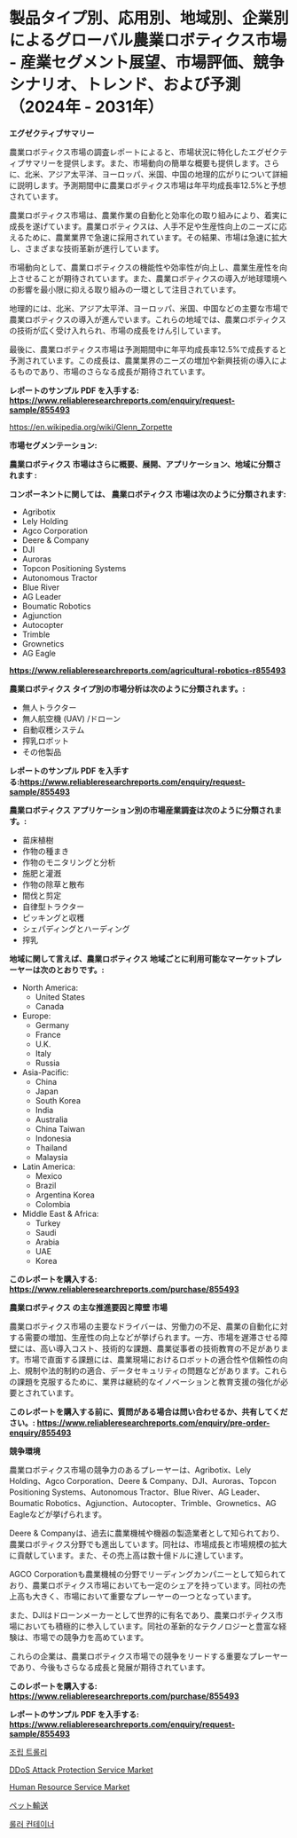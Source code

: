 <p><h1>製品タイプ別、応用別、地域別、企業別によるグローバル農業ロボティクス市場 - 産業セグメント展望、市場評価、競争シナリオ、トレンド、および予測（2024年 - 2031年）</h1></p><p><strong>エグゼクティブサマリー</strong></p>
<p><p>農業ロボティクス市場の調査レポートによると、市場状況に特化したエグゼクティブサマリーを提供します。また、市場動向の簡単な概要も提供します。さらに、北米、アジア太平洋、ヨーロッパ、米国、中国の地理的広がりについて詳細に説明します。予測期間中に農業ロボティクス市場は年平均成長率12.5%と予想されています。</p><p>農業ロボティクス市場は、農業作業の自動化と効率化の取り組みにより、着実に成長を遂げています。農業ロボティクスは、人手不足や生産性向上のニーズに応えるために、農業業界で急速に採用されています。その結果、市場は急速に拡大し、さまざまな技術革新が進行しています。</p><p>市場動向として、農業ロボティクスの機能性や効率性が向上し、農業生産性を向上させることが期待されています。また、農業ロボティクスの導入が地球環境への影響を最小限に抑える取り組みの一環として注目されています。</p><p>地理的には、北米、アジア太平洋、ヨーロッパ、米国、中国などの主要な市場で農業ロボティクスの導入が進んでいます。これらの地域では、農業ロボティクスの技術が広く受け入れられ、市場の成長をけん引しています。</p><p>最後に、農業ロボティクス市場は予測期間中に年平均成長率12.5%で成長すると予測されています。この成長は、農業業界のニーズの増加や新興技術の導入によるものであり、市場のさらなる成長が期待されています。</p></p>
<p><strong>レポートのサンプル PDF を入手する: <a href="https://www.reliableresearchreports.com/enquiry/request-sample/855493">https://www.reliableresearchreports.com/enquiry/request-sample/855493</a></strong></p>
<p><a href="https://en.wikipedia.org/wiki/Glenn_Zorpette">https://en.wikipedia.org/wiki/Glenn_Zorpette</a></p>
<p><strong>市場セグメンテーション:</strong></p>
<p><strong> 農業ロボティクス 市場はさらに概要、展開、アプリケーション、地域に分類されます :</strong></p>
<p><strong>コンポーネントに関しては、 農業ロボティクス 市場は次のように分類されます:</strong></p>
<p><ul><li>Agribotix</li><li>Lely Holding</li><li>Agco Corporation</li><li>Deere & Company</li><li>DJI</li><li>Auroras</li><li>Topcon Positioning Systems</li><li>Autonomous Tractor</li><li>Blue River</li><li>AG Leader</li><li>Boumatic Robotics</li><li>Agjunction</li><li>Autocopter</li><li>Trimble</li><li>Grownetics</li><li>AG Eagle</li></ul></p>
<p><strong><a href="https://www.reliableresearchreports.com/agricultural-robotics-r855493">https://www.reliableresearchreports.com/agricultural-robotics-r855493</a></strong></p>
<p><strong> 農業ロボティクス タイプ別の市場分析は次のように分類されます。:</strong></p>
<p><ul><li>無人トラクター</li><li>無人航空機 (UAV) /ドローン</li><li>自動収穫システム</li><li>搾乳ロボット</li><li>その他製品</li></ul></p>
<p><strong>レポートのサンプル PDF を入手する:<a href="https://www.reliableresearchreports.com/enquiry/request-sample/855493">https://www.reliableresearchreports.com/enquiry/request-sample/855493</a></strong></p>
<p><strong> 農業ロボティクス アプリケーション別の市場産業調査は次のように分類されます。:</strong></p>
<p><ul><li>苗床植樹</li><li>作物の種まき</li><li>作物のモニタリングと分析</li><li>施肥と灌漑</li><li>作物の除草と散布</li><li>間伐と剪定</li><li>自律型トラクター</li><li>ピッキングと収穫</li><li>シェパディングとハーディング</li><li>搾乳</li></ul></p>
<p><strong>地域に関して言えば、農業ロボティクス 地域ごとに利用可能なマーケットプレーヤーは次のとおりです。:</strong></p>
<p><ul>
    <li>
        North America:
        <ul>
            <li>United States</li>
            <li>Canada</li>
        </ul>
    </li>
    <li>
        Europe:
        <ul>
            <li>Germany</li>
            <li>France</li>
            <li>U.K.</li>
            <li>Italy</li>
            <li>Russia</li>
        </ul>
    </li>
    <li>
        Asia-Pacific:
        <ul>
            <li>China</li>
            <li>Japan</li>
            <li>South Korea</li>
            <li>India</li>
            <li>Australia</li>
            <li>China Taiwan</li>
            <li>Indonesia</li>
            <li>Thailand</li>
            <li>Malaysia</li>
        </ul>
    </li>
    <li>
        Latin America:
        <ul>
            <li>Mexico</li>
            <li>Brazil</li>
            <li>Argentina Korea</li>
            <li>Colombia</li>
        </ul>
    </li>
    <li>
        Middle East & Africa:
        <ul>
            <li>Turkey</li>
            <li>Saudi</li>
            <li>Arabia</li>
            <li>UAE</li>
            <li>Korea</li>
        </ul>
    </li>
    </ul></p>
<p><strong>このレポートを購入する: <a href="https://www.reliableresearchreports.com/purchase/855493">https://www.reliableresearchreports.com/purchase/855493</a></strong></p>
<p><strong>農業ロボティクス の主な推進要因と障壁 市場</strong></p>
<p><p>農業ロボティクス市場の主要なドライバーは、労働力の不足、農業の自動化に対する需要の増加、生産性の向上などが挙げられます。一方、市場を遅滞させる障壁には、高い導入コスト、技術的な課題、農業従事者の技術教育の不足があります。市場で直面する課題には、農業現場におけるロボットの適合性や信頼性の向上、規制や法的制約の適合、データセキュリティの問題などがあります。これらの課題を克服するために、業界は継続的なイノベーションと教育支援の強化が必要とされています。</p></p>
<p><strong>このレポートを購入する前に、質問がある場合は問い合わせるか、共有してください。: <a href="https://www.reliableresearchreports.com/enquiry/pre-order-enquiry/855493">https://www.reliableresearchreports.com/enquiry/pre-order-enquiry/855493</a></strong></p>
<p><strong>競争環境</strong></p>
<p><p>農業ロボティクス市場の競争力のあるプレーヤーは、Agribotix、Lely Holding、Agco Corporation、Deere & Company、DJI、Auroras、Topcon Positioning Systems、Autonomous Tractor、Blue River、AG Leader、Boumatic Robotics、Agjunction、Autocopter、Trimble、Grownetics、AG Eagleなどが挙げられます。</p><p>Deere & Companyは、過去に農業機械や機器の製造業者として知られており、農業ロボティクス分野でも進出しています。同社は、市場成長と市場規模の拡大に貢献しています。また、その売上高は数十億ドルに達しています。</p><p>AGCO Corporationも農業機械の分野でリーディングカンパニーとして知られており、農業ロボティクス市場においても一定のシェアを持っています。同社の売上高も大きく、市場において重要なプレーヤーの一つとなっています。</p><p>また、DJIはドローンメーカーとして世界的に有名であり、農業ロボティクス市場においても積極的に参入しています。同社の革新的なテクノロジーと豊富な経験は、市場での競争力を高めています。</p><p>これらの企業は、農業ロボティクス市場での競争をリードする重要なプレーヤーであり、今後もさらなる成長と発展が期待されています。</p></p>
<p><strong>このレポートを購入する: <a href="https://www.reliableresearchreports.com/purchase/855493">https://www.reliableresearchreports.com/purchase/855493</a></strong></p>
<p><strong>レポートのサンプル PDF を入手する: <a href="https://www.reliableresearchreports.com/enquiry/request-sample/855493">https://www.reliableresearchreports.com/enquiry/request-sample/855493</a></strong><strong></strong></p>
<p><p><a href="https://github.com/shampaakter36/Market-Research-Report-List-2/blob/main/529037957956.md">조립 트롤리</a></p><p><a href="https://github.com/caylechardson65746/Market-Research-Report-List-1/blob/main/ddos-attack-protection-service-market.md">DDoS Attack Protection Service Market</a></p><p><a href="https://github.com/hlspriggs/Market-Research-Report-List-1/blob/main/human-resource-service-market.md">Human Resource Service Market</a></p><p><a href="https://github.com/RandallRunte2023/Market-Research-Report-List-2/blob/main/816359145706.md">ペット輸送</a></p><p><a href="https://github.com/LuckeyCorbin/Market-Research-Report-List-2/blob/main/339565057957.md">롤러 컨테이너</a></p></p>